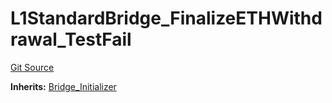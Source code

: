 # L1StandardBridge_FinalizeETHWithdrawal_TestFail
[Git Source](https://github.com/ethereum-optimism/optimism/blob/f7b73857601914eeea6fc4c1ba46ae99ca744d97/contracts/test/L1StandardBridge.t.sol)

**Inherits:**
[Bridge_Initializer](/contracts/test/CommonTest.t.sol/contract.Bridge_Initializer.md)


